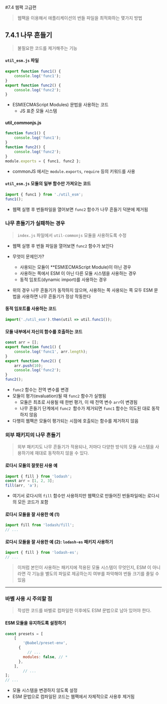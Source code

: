 #7.4 웹팩 고급편
> 웹팩을 이용해서 애플리케이션의 번들 파일을 최적화하는 몇가지 방법

## 7.4.1 나무 흔들기
> 불필요한 코드를 제거해주는 기능

#### `util_esm.js`  파일
```js
export function func1() {
    console.log('func1');
}
export function func2() {
    console.log('func2');
}
```

- ESM(ECMAScript Modules) 문법을 사용하는 코드
    + JS 표준 모듈 시스템
    
#### util_commonjs.js
```js
function func1() {
    console.log('func1');
}
function func2() {
    console.log('func2');
}
module.exports = { func1, func2 };
```

- commonJS 에서는 `module.exports`, `require` 등의 키워드를 사용

#### `util_esm.js` 모듈의 일부 함수만 가져오는 코드
```js
import { func1 } from './util_esm';
func1();
```
- 웹팩 실행 후 번들파일을 열어보면 `func2` 함수가 나무 흔들기 덕분에 제거됨

### 나무 흔들기가 실패하는 경우
> `index.js` 파일에서 `util-commonjs` 모듈을 사용하도록 수정

- 웹팩 실행 후 번들 파일을 열어보면 `func2` 함수가 보인다
- 무엇이 문제인가?
  + 사용되는 모듈이 **ESM(ECMAScript Module)이 아닌 경우
  + 사용하는 쪽에서 ESM 이 아닌 다른 모듈 시스템을 사용하는 경우
  + 동적 임포트(dynamic import)를 사용하는 경우
  
- 위의 경우 나무 흔들기가 동작하지 않으며, 사용하는 쪽 사용되는 쪽 모두 ESM 문법을 사용하면 나무 흔들기가 정상 작동한다

#### 동적 임포트를 사용하는 코드
```js
import('./util_esm').then(util => util.func1());
```

#### 모듈 내부에서 자신의 함수를 호출하는 코드
```js
const arr = [];
export function func1() {
    console.log('func1', arr.length);
}
export function func2() {
    arr.push(10);
    console.log('func2');
}
func2();
```

- `func2` 함수는 전역 변수를 변경
- 모듈이 평가(evaluation)될 때 `func2` 함수가 실행됨
  + 모듈은 최초로 사용될 때 한번 평가, 이 때 전역 변수 `arr`이 변경됨
  + 나무 흔들기 단계에서 `func2 `함수가 제거되면 `func1` 함수는 의도된 대로 동작하지 않음
- 다행히 웹팩은 모듈이 평가되는 시점에 호출되는 함수를 제거하지 않음

### 외부 패키지의 나무 흔들기
> 외부 패키지도 나무 흔들기가 적용되나, 저마다 다양한 방식의 모듈 시스템을 사용하기에 재대로 동작하지 않을 수 있다.

#### 로다시 모듈의 잘못된 사용 예
```js
import { fill } from 'lodash';
const arr = [1, 2, 3];
fill(arr, 'a');
```

- 여기서 로다시의 `fill` 함수만 사용하지만 웹팩으로 만들어진 번들파일에는 로다시의 모든 코드가 포함

#### 로다시 모듈을 잘 사용한 예 (1)
```js
import fill from 'lodash/fill';
// ...
```

#### 로다시 모듈을 잘 사용한 예 (2): `lodash-es` 패키지 사용하기
```js
import { fill } from 'lodash-es';
// ...
```

> 이처럼 본인이 사용하는 패키지에 적용된 모듈 시스템이 무엇인지, ESM 이 아니라면 각 기능을 별도의 파일로 제공하는지 여부를 파악해야 번들 크기를 줄일 수 있음

----

### 바벨 사용 시 주의할 점
> 작성한 코드를 바벨로 컴파일한 이후에도 ESM 문법으로 남아 있어야 한다.

#### ESM 모듈을 유지하도록 설정하기
```js
const presets = [
    [
        '@babel/preset-env',
      {
          // ...
        modules: false, // *
      },
    ],
        // ...
];
// ...
```

- 모듈 시스템을 변경하지 않도록 설정 
- ESM 문법으로 컴파일된 코드는 웹팩에서 자체적으로 사용후 제거됨
